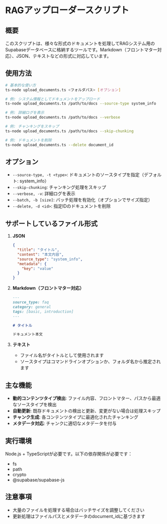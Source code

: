 # RAGアップローダースクリプト

## 概要

このスクリプトは、様々な形式のドキュメントを処理してRAGシステム用のSupabaseデータベースに格納するツールです。Markdown（フロントマター対応）、JSON、テキストなどの形式に対応しています。

## 使用方法

```bash
# 基本的な使い方
ts-node upload_documents.ts <フォルダパス> [オプション]

# 例: システム情報としてドキュメントをアップロード
ts-node upload_documents.ts /path/to/docs --source-type system_info

# 例: 詳細ログを表示
ts-node upload_documents.ts /path/to/docs --verbose

# 例: チャンキングをスキップ
ts-node upload_documents.ts /path/to/docs --skip-chunking

# 例: ドキュメントを削除
ts-node upload_documents.ts --delete document_id
```

## オプション

- `--source-type, -t <type>`: ドキュメントのソースタイプを指定（デフォルト: system_info）
- `--skip-chunking`: チャンキング処理をスキップ
- `--verbose, -v`: 詳細ログを表示
- `--batch, -b [size]`: バッチ処理を有効化（オプションでサイズ指定）
- `--delete, -d <id>`: 指定IDのドキュメントを削除

## サポートしているファイル形式

1. **JSON**
   ```json
   {
     "title": "タイトル",
     "content": "本文内容",
     "source_type": "system_info",
     "metadata": {
       "key": "value"
     }
   }
   ```

2. **Markdown（フロントマター対応）**
   ```markdown
   ---
   source_type: faq
   category: general
   tags: [basic, introduction]
   ---

   # タイトル

   ドキュメント本文
   ```

3. **テキスト**
   - ファイル名がタイトルとして使用されます
   - ソースタイプはコマンドラインオプションか、フォルダ名から推定されます

## 主な機能

- **動的コンテンツタイプ検出**: ファイル内容、フロントマター、パスから最適なソースタイプを検出
- **自動更新**: 既存ドキュメントの検出と更新、変更がない場合は処理スキップ
- **チャンク生成**: 各コンテンツタイプに最適化されたチャンキング
- **メタデータ対応**: チャンクに適切なメタデータを付与

## 実行環境

Node.js + TypeScriptが必要です。以下の依存関係が必要です：

- fs
- path
- crypto
- @supabase/supabase-js

## 注意事項

- 大量のファイルを処理する場合はバッチサイズを調整してください
- 更新処理はファイルパスとメタデータのdocument_idに基づきます
